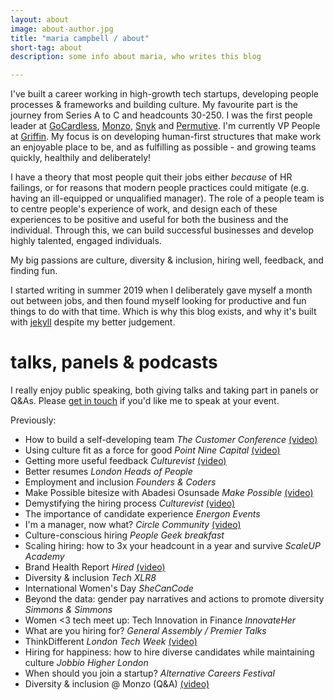 ```yaml
---
layout: about
image: about-author.jpg
title: "maria campbell / about"
short-tag: about
description: some info about maria, who writes this blog

---
```


I've built a career working in high-growth tech startups, developing people processes & frameworks and building culture. My favourite part is the journey from Series A to C and headcounts 30-250. I was the first people leader at [GoCardless](https://gocardless.com), [Monzo](https://monzo.com/blog/2017/03/09/diversity-and-inclusion), [Snyk](https://snyk.io/) and [Permutive](https://permutive.com/). I'm currently VP People at [Griffin](http://griffin.sh/jobs). My focus is on developing human-first structures that make work an enjoyable place to be, and as fulfilling as possible - and growing teams quickly, healthily and deliberately!

I have a theory that most people quit their jobs either _because_ of HR failings, or for reasons that modern people practices could mitigate (e.g. having an ill-equipped or unqualified manager). The role of a people team is to centre people's experience of work, and design each of these experiences to be positive and useful for both the business and the individual. Through this, we can build successful businesses and develop highly talented, engaged individuals.

My big passions are culture, diversity & inclusion, hiring well, feedback, and finding fun.

I started writing in summer 2019 when I deliberately gave myself a month out between jobs, and then found myself looking for productive and fun things to do with that time. Which is why this blog exists, and why it's built with [jekyll](https://jekyllrb.com/) despite my better judgement.


# talks, panels & podcasts

I really enjoy public speaking, both giving talks and taking part in panels or Q&As. Please [get in touch](mailto:hello@lowercaseopinions.com) if you'd like me to speak at your event.

Previously:
* How to build a self-developing team *The Customer Conference* [(video)](https://vimeo.com/565108949/e53f462ca1)
* Using culture fit as a force for good *Point Nine Capital* [(video)](https://www.youtube.com/watch?v=1bDYnSaW2SM)
* Getting more useful feedback *Culturevist* [(video)](https://community.culturevist.com/c/member-event-videos/getting-more-useful-feedback-maria-campbell)
* Better resumes *London Heads of People*
* Employment and inclusion *Founders & Coders*
* Make Possible bitesize with Abadesi Osunsade *Make Possible* [(video)](https://www.youtube.com/watch?v=4UzE84CBlGc)
* Demystifying the hiring process *Culturevist* [(video)](https://youtu.be/USmr6KA4XwU)
* The importance of candidate experience *Energon Events*
* I'm a manager, now what? *Circle Community*  [(video)](https://www.circlecommunity.co/post/im-a-manager-now-what)
* Culture-conscious hiring *People Geek breakfast*
* Scaling hiring: how to 3x your headcount in a year and survive *ScaleUP Academy*
* Brand Health Report *Hired* [(video)](https://www.youtube.com/watch?v=qJW9eS7NvHw)
* Diversity & inclusion *Tech XLR8*
* International Women's Day *SheCanCode*
* Beyond the data: gender pay narratives and actions to promote diversity *Simmons & Simmons*
* Women <3 tech meet up: Tech Innovation in Finance *InnovateHer*
* What are you hiring for? *General Assembly / Premier Talks*
* ThinkDifferent *London Tech Week* [(video)](https://www.youtube.com/watch?v=LOzuD90aQJo)
* Hiring for happiness: how to hire diverse candidates while maintaining culture *Jobbio Higher London*
* When should you join a startup? *Alternative Careers Festival*
* Diversity & inclusion @ Monzo (Q&A) [(video)](https://www.periscope.tv/w/1kvJpndvegdKE)
